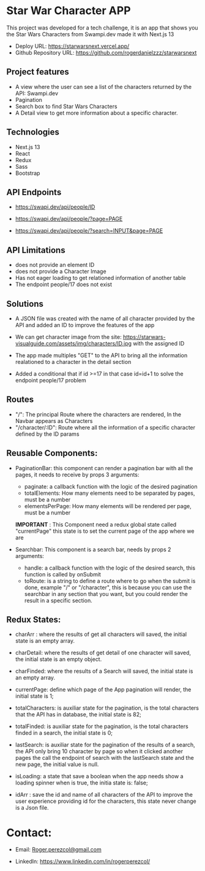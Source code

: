# Star War Character APP

This project was developed for a tech challenge, it is an app that shows you the Star Wars Characters from Swampi.dev made it with Next.js 13

- Deploy URL: https://starwarsnext.vercel.app/
- Github Repository URL: https://github.com/rogerdanielzzz/starwarsnext

## Project features

- A view where the user can see a list of the characters returned by the API: Swampi.dev
- Pagination
- Search box to find Star Wars Characters
- A Detail view to get more information about a specific character.

## Technologies

- Next.js 13
- React
- Redux
- Sass
- Bootstrap

## API Endpoints

- https://swapi.dev/api/people/ID

- https://swapi.dev/api/people/?page=PAGE

- https://swapi.dev/api/people/?search=INPUT&page=PAGE

## API Limitations

- does not provide an element ID
- does not provide a Character Image
- Has not eager loading to get relationed information of another table
- The endpoint people/17 does not exist

## Solutions

- A JSON file was created with the name of all character provided by the API and added an ID to improve the features of the app

- We can get character image from the site: https://starwars-visualguide.com/assets/img/characters/ID.jpg with the assigned ID

- The app made multiples "GET" to the API to bring all the  information realationed to a character in the detail section

- Added a conditional that if id >=17 in that case id=id+1 to solve the endpoint people/17 problem

## Routes

- "/": The principal Route where the characters are rendered, In the Navbar appears as Characters
- "/character/:ID":  Route where all the information of a specific character defined by the ID params

## Reusable Components:

- PaginationBar: this component can render a pagination bar with all the pages, it needs to receive by props 3 arguments:

  - paginate: a callback function with the logic of the desired pagination
  - totalElements: How many elements need to be separated by pages, must be a number
  - elementsPerPage: How many elements will be rendered per page, must be a number

  **IMPORTANT** : This Component need a redux global state called "currentPage" this state is to set the current page of the app where we are

- Searchbar: This component is a search bar, needs by props 2 arguments:
  - handle: a callback function with the logic of the desired search, this function is called by onSubmit
  - toRoute: is a string to define a route where to go when the submit is done, example "/" or "/character", this is because you can use the searchbar in any section that you want, but you could render the result in a specific section.

## Redux States: 


* charArr : where the results of get all characters will saved, the initial state is an empty array.

* charDetail: where the results of get detail of one character will saved, the initial state is an empty object.

* charFinded: where the results of a Search  will saved, the initial state is an empty array.

* currentPage: define which page of the App pagination will render, the initial state is 1;

* totalCharacters: is auxiliar state for the pagination, is the total characters that the API has in database, the initial state is 82;

* totalFinded: is auxiliar state for the pagination, is the total characters finded in a search, the initial state is 0; 

* lastSearch: is auxiliar state for the pagination of the results of a search, the API only bring 10 character by page so when it clicked another pages the call the endpoint of search with the lastSearch state and the new page, the initial value is null.

* isLoading: a state that save a boolean when the app needs show a loading spinner when is true, the initia state is: false;

* idArr : save the id and name of all characters of the API to improve the user experience providing id for the characters, this state never change is a Json file.

# Contact:

 * Email: Roger.perezcol@gmail.com

 * LinkedIn: https://www.linkedin.com/in/rogerperezcol/
